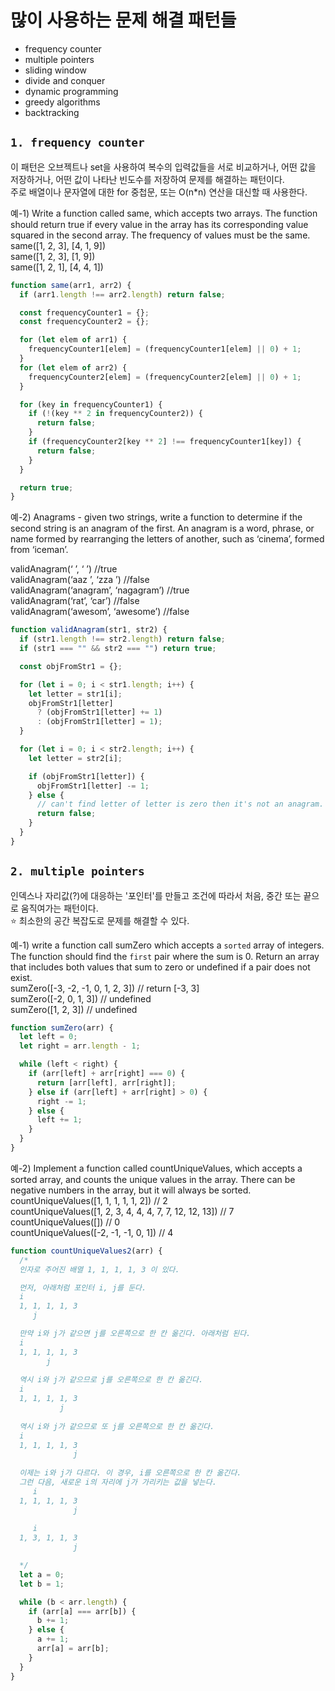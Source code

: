 # 많이 사용하는 문제 해결 패턴들

- frequency counter
- multiple pointers
- sliding window
- divide and conquer
- dynamic programming
- greedy algorithms
- backtracking

## `1. frequency counter`

이 패턴은 오브젝트나 set을 사용하여 복수의 입력값들을 서로 비교하거나, 어떤 값을 저장하거나, 어떤 값이 나타난 빈도수를 저장하여 문제를 해결하는 패턴이다. \
주로 배열이나 문자열에 대한 for 중첩문, 또는 O(n\*n) 연산을 대신할 때 사용한다.

예-1) Write a function called same, which accepts two arrays. The function should return true if every value in the array has its corresponding value squared in the second array. The frequency of values must be the same. \
same([1, 2, 3], [4, 1, 9]) \
same([1, 2, 3], [1, 9]) \
same([1, 2, 1], [4, 4, 1])

```javascript
function same(arr1, arr2) {
  if (arr1.length !== arr2.length) return false;

  const frequencyCounter1 = {};
  const frequencyCounter2 = {};

  for (let elem of arr1) {
    frequencyCounter1[elem] = (frequencyCounter1[elem] || 0) + 1;
  }
  for (let elem of arr2) {
    frequencyCounter2[elem] = (frequencyCounter2[elem] || 0) + 1;
  }

  for (key in frequencyCounter1) {
    if (!(key ** 2 in frequencyCounter2)) {
      return false;
    }
    if (frequencyCounter2[key ** 2] !== frequencyCounter1[key]) {
      return false;
    }
  }

  return true;
}
```

예-2) Anagrams - given two strings, write a function to determine if the second string is an anagram of the first. An anagram is a word, phrase, or name formed by rearranging the letters of another, such as ‘cinema’, formed from ‘iceman’.

validAnagram(‘ ’, ‘ ’) //true \
validAnagram(‘aaz ’, ‘zza ’) //false \
validAnagram(‘anagram’, ‘nagagram’) //true \
validAnagram(‘rat’, ‘car’) //false \
validAnagram(‘awesom’, ‘awesome’) //false

```javascript
function validAnagram(str1, str2) {
  if (str1.length !== str2.length) return false;
  if (str1 === "" && str2 === "") return true;

  const objFromStr1 = {};

  for (let i = 0; i < str1.length; i++) {
    let letter = str1[i];
    objFromStr1[letter]
      ? (objFromStr1[letter] += 1)
      : (objFromStr1[letter] = 1);
  }

  for (let i = 0; i < str2.length; i++) {
    let letter = str2[i];

    if (objFromStr1[letter]) {
      objFromStr1[letter] -= 1;
    } else {
      // can't find letter of letter is zero then it's not an anagram.
      return false;
    }
  }
}
```

## `2. multiple pointers`

인덱스나 자리값(?)에 대응하는 '포인터'를 만들고 조건에 따라서 처음, 중간 또는 끝으로 움직여가는 패턴이다. \
⭐️ 최소한의 공간 복잡도로 문제를 해결할 수 있다.

예-1) write a function call sumZero which accepts a `sorted` array of integers. The function should find the `first` pair where the sum is 0. Return an array that includes both values that sum to zero or undefined if a pair does not exist. \
sumZero([-3, -2, -1, 0, 1, 2, 3]) // return [-3, 3] \
sumZero([-2, 0, 1, 3]) // undefined \
sumZero([1, 2, 3]) // undefined

```javascript
function sumZero(arr) {
  let left = 0;
  let right = arr.length - 1;

  while (left < right) {
    if (arr[left] + arr[right] === 0) {
      return [arr[left], arr[right]];
    } else if (arr[left] + arr[right] > 0) {
      right -= 1;
    } else {
      left += 1;
    }
  }
}
```

예-2) Implement a function called countUniqueValues, which accepts a sorted array, and counts the unique values in the array. There can be negative numbers in the array, but it will always be sorted. \
countUniqueValues([1, 1, 1, 1, 1, 2]) // 2 \
countUniqueValues([1, 2, 3, 4, 4, 4, 7, 7, 12, 12, 13]) // 7 \
countUniqueValues([]) // 0 \
countUniqueValues([-2, -1, -1, 0, 1]) // 4

```javascript
function countUniqueValues2(arr) {
  /*
  인자로 주어진 배열 1, 1, 1, 1, 3 이 있다. 

  먼저, 아래처럼 포인터 i, j를 둔다. 
  i
  1, 1, 1, 1, 3
     j

  만약 i와 j가 같으면 j를 오른쪽으로 한 칸 옮긴다. 아래처럼 된다. 
  i
  1, 1, 1, 1, 3
        j
  
  역시 i와 j가 같으므로 j를 오른쪽으로 한 칸 옮긴다. 
  i
  1, 1, 1, 1, 3
           j 
  
  역시 i와 j가 같으므로 또 j를 오른쪽으로 한 칸 옮긴다. 
  i
  1, 1, 1, 1, 3
              j   
              
  이제는 i와 j가 다르다. 이 경우, i를 오른쪽으로 한 칸 옮긴다.
  그런 다음, 새로운 i의 자리에 j가 가리키는 값을 넣는다. 
     i
  1, 1, 1, 1, 3
              j 
  
     i
  1, 3, 1, 1, 3
              j 

  */
  let a = 0;
  let b = 1;

  while (b < arr.length) {
    if (arr[a] === arr[b]) {
      b += 1;
    } else {
      a += 1;
      arr[a] = arr[b];
    }
  }
}
```

